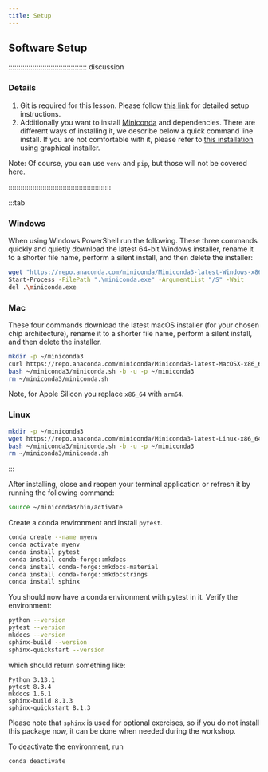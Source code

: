 ```yaml
---
title: Setup
---
```


## Software Setup

::::::::::::::::::::::::::::::::::::::: discussion

### Details

1. Git is required for this lesson. Please follow [this link](https://carpentries-incubator.github.io/collaborative-git-and-github-lesson/) for detailed setup instructions. 
2. Additionally you want to install [Miniconda](https://docs.anaconda.com/miniconda/) and dependencies.
There are different ways of installing it, we describe below a quick command line install. If you are not comfortable with it, please refer to [this installation](https://docs.anaconda.com/miniconda/install/#installing-miniconda) using graphical installer.

Note: Of course, you can use `venv` and `pip`, but those will not be covered here.

:::::::::::::::::::::::::::::::::::::::::::::::::::

:::tab
### Windows

When using Windows PowerShell run the following.
These three commands quickly and quietly download the latest 64-bit Windows installer, rename it to a shorter file name, perform a silent install, and then delete the installer:

```bash
wget "https://repo.anaconda.com/miniconda/Miniconda3-latest-Windows-x86_64.exe" -outfile ".\miniconda.exe"
Start-Process -FilePath ".\miniconda.exe" -ArgumentList "/S" -Wait
del .\miniconda.exe
```

### Mac

These four commands download the latest macOS installer (for your chosen chip architecture), rename it to a shorter file name, perform a silent install, and then delete the installer.

```bash
mkdir -p ~/miniconda3
curl https://repo.anaconda.com/miniconda/Miniconda3-latest-MacOSX-x86_64.sh -o ~/miniconda3/miniconda.sh
bash ~/miniconda3/miniconda.sh -b -u -p ~/miniconda3
rm ~/miniconda3/miniconda.sh
```
Note, for Apple Silicon you replace `x86_64` with `arm64`.

### Linux

```bash
mkdir -p ~/miniconda3
wget https://repo.anaconda.com/miniconda/Miniconda3-latest-Linux-x86_64.sh -O ~/miniconda3/miniconda.sh
bash ~/miniconda3/miniconda.sh -b -u -p ~/miniconda3
rm ~/miniconda3/miniconda.sh
```
:::

After installing, close and reopen your terminal application or refresh it by running the following command:

```bash
source ~/miniconda3/bin/activate
```

Create a conda environment and install `pytest`.

```bash
conda create --name myenv
conda activate myenv
conda install pytest
conda install conda-forge::mkdocs
conda install conda-forge::mkdocs-material
conda install conda-forge::mkdocstrings
conda install sphinx
```

You should now have a conda environment with pytest in it. Verify the environment:

```bash
python --version
pytest --version
mkdocs --version
sphinx-build --version
sphinx-quickstart --version
```

which should return something like:

```output
Python 3.13.1
pytest 8.3.4
mkdocs 1.6.1
sphinx-build 8.1.3
sphinx-quickstart 8.1.3
```

Please note that `sphinx` is used for optional exercises, so if you do not install this package now, it can be done when needed during the workshop. 

To deactivate the environment, run

```bash
conda deactivate
```
